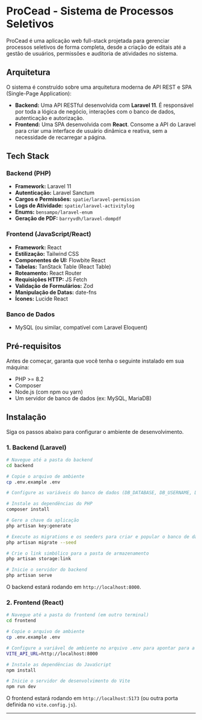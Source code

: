 # ProCead - Sistema de Processos Seletivos

ProCead é uma aplicação web full-stack projetada para gerenciar processos seletivos de forma completa, desde a criação de editais até a gestão de usuários, permissões e auditoria de atividades no sistema.

## Arquitetura

O sistema é construído sobre uma arquitetura moderna de API REST e SPA (Single-Page Application):

  * **Backend:** Uma API RESTful desenvolvida com **Laravel 11**. É responsável por toda a lógica de negócio, interações com o banco de dados, autenticação e autorização.
  * **Frontend:** Uma SPA desenvolvida com **React**. Consome a API do Laravel para criar uma interface de usuário dinâmica e reativa, sem a necessidade de recarregar a página.

## Tech Stack

### Backend (PHP)

  * **Framework:** Laravel 11
  * **Autenticação:** Laravel Sanctum
  * **Cargos e Permissões:** `spatie/laravel-permission`
  * **Logs de Atividade:** `spatie/laravel-activitylog`
  * **Enums:** `bensampo/laravel-enum`
  * **Geração de PDF:** `barryvdh/laravel-dompdf`

### Frontend (JavaScript/React)

  * **Framework:** React
  * **Estilização:** Tailwind CSS
  * **Componentes de UI:** Flowbite React
  * **Tabelas:** TanStack Table (React Table)
  * **Roteamento:** React Router
  * **Requisições HTTP:** JS Fetch
  * **Validação de Formulários:** Zod
  * **Manipulação de Datas:** date-fns
  * **Ícones:** Lucide React

### Banco de Dados

  * MySQL (ou similar, compatível com Laravel Eloquent)

## Pré-requisitos

Antes de começar, garanta que você tenha o seguinte instalado em sua máquina:

  * PHP \>= 8.2
  * Composer
  * Node.js (com npm ou yarn)
  * Um servidor de banco de dados (ex: MySQL, MariaDB)

## Instalação

Siga os passos abaixo para configurar o ambiente de desenvolvimento.

### 1\. Backend (Laravel)

```bash
# Navegue até a pasta do backend
cd backend

# Copie o arquivo de ambiente
cp .env.example .env

# Configure as variáveis do banco de dados (DB_DATABASE, DB_USERNAME, DB_PASSWORD) no arquivo .env

# Instale as dependências do PHP
composer install

# Gere a chave da aplicação
php artisan key:generate

# Execute as migrations e os seeders para criar e popular o banco de dados
php artisan migrate --seed

# Crie o link simbólico para a pasta de armazenamento
php artisan storage:link

# Inicie o servidor do backend
php artisan serve
```

O backend estará rodando em `http://localhost:8000`.

### 2\. Frontend (React)

```bash
# Navegue até a pasta do frontend (em outro terminal)
cd frontend

# Copie o arquivo de ambiente
cp .env.example .env

# Configure a variável de ambiente no arquivo .env para apontar para a sua API
VITE_API_URL=http://localhost:8000

# Instale as dependências do JavaScript
npm install

# Inicie o servidor de desenvolvimento do Vite
npm run dev
```

O frontend estará rodando em `http://localhost:5173` (ou outra porta definida no `vite.config.js`).

-----